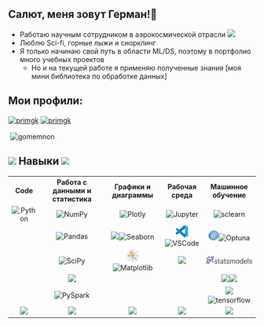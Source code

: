 <!-- Заголовок-->
<h2 align="left">Салют, меня зовут Герман!🖖</h2>

- Работаю научным сотрудником в аэрокосмической отрасли  <img src="https://media0.giphy.com/media/v1.Y2lkPTc5MGI3NjExZGI1bTYzeXFkbWFmbnJuajZ1NXV5bzFzd205c3ZlMWtyNjdiOWQzNCZlcD12MV9pbnRlcm5hbF9naWZfYnlfaWQmY3Q9cw/XxgwxP97w8j1KBtm1R/giphy.gif" width="60px">
- Люблю Sci-fi, горные лыжи и снорклинг 
- Я только начинаю свой путь в области ML/DS, поэтому в портфолио много учебных проектов
   - Но и на текущей работе я применяю полученные знания [моя мини библиотека по обработке данных]

<!-- Ссылки на профили-->
<h2 align="left">Мои профили:</h2>

<a href="https://kaggle.com/primgk" target="blank"><img align="center" src="https://img.shields.io/badge/Profile-Kaggle-015482?logo=kaggle" alt="primgk" height="25" /></a>
<a href="https://www.researchgate.net/profile/German-Primachenko" target="blank"><img align="center" src="https://img.shields.io/badge/Research-Gate-137e6d?logo=researchgate" alt="primgk" height="25"/></a>

<!--Ссылка на статистику профиля github-->
<p>&nbsp;<img align="center" src="https://github-readme-stats.vercel.app/api?username=gomemnon&show_icons=true&locale=en" alt="gomemnon" width='44.4%'/></p>

<!--Раздел с навыками-->
<div align="center" style="text-align: left;">
   <h2>
      <img src="https://media1.giphy.com/media/v1.Y2lkPTc5MGI3NjExcGRmdnlucTJuMWswbTV1bmo5YWVvMmV2cGk5aGxrZW8xODUxaXYxdCZlcD12MV9pynRlcm5hbF9naWZfYnlfaWQmY3Q9cw/WUlplcMpOCEmTGBtBW/giphy.gif" width="40px">
      Навыки 
      <img src="https://media1.giphy.com/media/v1.Y2lkPTc5MGI3NjExcGRmdnlucTJuMWswbTV1bmo5YWVvMmV2cGk5aGxrZW8xODUxaXYxdCZlcD12MV9pynRlcm5hbF9naWZfYnlfaWQmY3Q9cw/WUlplcMpOCEmTGBtBW/giphy.gif" width="40px">
   </h2>
</div>

<!--Таблицы навыков-->
<table align='center'> 
   <tr align='center', valign='middle'>  <!--строка 0-->
      <th>Code</th> 
      <th>Работа с данными и статистика</th>
      <th>Графики и диаграммы</th>
      <th>Рабочая среда</th>
      <th>Машинное обучение</th>
   </tr>
   
   <tr align='center', valign='middle'> <!--строка 1-->
      <td><img src="https://img.shields.io/badge/Code-Python%203-015482?logo=python" alt=Python height="25"></td>
      <td><img src="https://img.shields.io/badge/lib-NumPy-015482?logo=numpy" alt=NumPy height="25"></td>
      <td><img src="https://img.shields.io/badge/graph-Plotly-ed417c?logo=Plotly" alt=Plotly height="25"></td>
      <td><img src="https://img.shields.io/badge/Notebook-Jupiter-f37726?logo=jupyter" alt=Jupyter height="25"></td>
      <td><img src="https://img.shields.io/badge/ML-scikit--learn-f89939?logo=scikitlearn" alt=sclearn height="25"></td>
   </tr>
   
   <tr align='center', valign='middle'> <!--строка 2-->
      <td></td>
      <td><img src="https://img.shields.io/badge/lib-Pandas-130654?logo=pandas" alt=Pandas height="25"></td>
      <td><img src="https://seaborn.pydata.org/_images/logo-mark-lightbg.svg" height='25'/><img src="https://img.shields.io/badge/graph-Seaborn-444876?" alt=Seaborn height="25"></td>
      <td><img src="https://raw.githubusercontent.com/Gomemnon/Gomemnon/86968a53f57582eae662868d02b033c748652851/vscode.svg" height="25"'/><img src="https://img.shields.io/badge/API-VS%20Code-24abf2?" alt=VSCode height="25"></td>
      <td><img src="https://github.com/Gomemnon/Gomemnon/blob/main/optuna.png?raw=true" width='20px'/><img src="https://img.shields.io/badge/Optuna-000000?" alt=Optuna width="100"></td>
   </tr>
   
   <tr align='center', valign='middle'> <!--строка 3-->
      <td></td>
      <td><img src="https://img.shields.io/badge/lib-SciPy-013243?logo=SciPy" alt=SciPy height="25"></td>
      <td><img src="https://raw.githubusercontent.com/Gomemnon/Gomemnon/c2c01041c418984c5cde7bdf5d1250946a032de0/Matplotlib_icon.svg" height="25"'/><img src="https://img.shields.io/badge/graph-Matplotlib-65baea?" alt=Matplotlib height="25"></td>
      <td><img src="https://img.shields.io/badge/Notes-Obsidian-a88bfa?logo=obsidian" height="25"></td>
      <td><img src="https://raw.githubusercontent.com/Gomemnon/Gomemnon/c2c01041c418984c5cde7bdf5d1250946a032de0/statsmodels-logo-v2-horizontal.svg" width='100px'/></td>
   </tr>
   
   <tr align='center', valign='middle'> <!--строка 4-->
      <td></td>
      <td><img src="https://img.shields.io/badge/SQL-PostgreSQL-689fc8?logo=postgresql" height="25"></td>
      <td></td>
      <td></td>
      <td><img src="https://www.vectorlogo.zone/logos/pytorch/pytorch-icon.svg" width="18px"/><img src="https://img.shields.io/badge/pytorch-000000?" width="80"></td>
   </tr>
   <tr align='center', valign='middle'> <!--строка 5-->
      <td></td>
      <td><img src="https://img.shields.io/badge/fw-PySpark-e85c1c?logo=apachespark" alt=PySpark height="25"></td>
      <td></td>
      <td></td>
      <td><img src="https://www.vectorlogo.zone/logos/tensorflow/tensorflow-icon.svg" width="18px"/><img src="https://img.shields.io/badge/tensorflow-000000?" alt=tensorflow width="80"></td>
   </tr>
   
   <tr align='center', valign='middle'> <!--строка 6-->
      <td><img src="https://media1.giphy.com/media/v1.Y2lkPTc5MGI3NjExcDN1YnlnY3lwZWZxNmpmZXE5YXJpaTRoNjA5Mmh4YzZwOG4zZGI2ciZlcD12MV9pbnRlcm5hbF9naWZfYnlfaWQmY3Q9cw/5xad9V0mE1nGygEmbT/giphy.gif" width='50px'></td>
      <td><img src="https://media1.giphy.com/media/v1.Y2lkPTc5MGI3NjExcDN1YnlnY3lwZWZxNmpmZXE5YXJpaTRoNjA5Mmh4YzZwOG4zZGI2ciZlcD12MV9pbnRlcm5hbF9naWZfYnlfaWQmY3Q9cw/5xad9V0mE1nGygEmbT/giphy.gif" width='50px'></td>
      <td><img src="https://media1.giphy.com/media/v1.Y2lkPTc5MGI3NjExcDN1YnlnY3lwZWZxNmpmZXE5YXJpaTRoNjA5Mmh4YzZwOG4zZGI2ciZlcD12MV9pbnRlcm5hbF9naWZfYnlfaWQmY3Q9cw/5xad9V0mE1nGygEmbT/giphy.gif" width='50px'></td>
      <td><img src="https://media1.giphy.com/media/v1.Y2lkPTc5MGI3NjExcDN1YnlnY3lwZWZxNmpmZXE5YXJpaTRoNjA5Mmh4YzZwOG4zZGI2ciZlcD12MV9pbnRlcm5hbF9naWZfYnlfaWQmY3Q9cw/5xad9V0mE1nGygEmbT/giphy.gif" width='50px'></td>
      <td><img src="https://media1.giphy.com/media/v1.Y2lkPTc5MGI3NjExcDN1YnlnY3lwZWZxNmpmZXE5YXJpaTRoNjA5Mmh4YzZwOG4zZGI2ciZlcD12MV9pbnRlcm5hbF9naWZfYnlfaWQmY3Q9cw/5xad9V0mE1nGygEmbT/giphy.gif" width='50px'></td>
   </tr>
</table>
